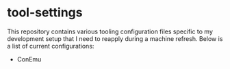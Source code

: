 # tool-settings

This repository contains various tooling configuration files specific to my development setup that I need to reapply during a machine refresh. Below is a list of current configurations:

- ConEmu